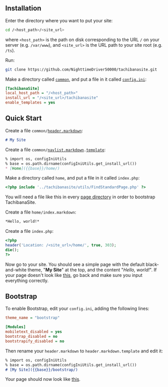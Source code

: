 Installation
------------

Enter the directory where you want to put your site:

```sh
cd /<host_path>/<site_url>
```

where `<host_path>` is the path on disk corresponding to the URL `/` on your
server (e.g. `/var/www`), and `<site_url>` is the URL path to your site root
(e.g. `/ts`).

Run:

```sh
git clone https://github.com/NighttimeDriver50000/tachibanasite.git
```

Make a directory called [`common`](../overrides/), and put a file in it called
[`config.ini`](../overrides/#config):

```ini
[TachibanaSite]
local_host_path = "/<host_path>"
install_url = "/<site_url>/tachibanasite"
enable_templates = yes
```

Quick Start
-----------

Create a file `common/`[`header.markdown`](../overrides/#header):

```markdown
# My Site
```

Create a file
`common/`[`navlist.markdown`](../overrides/#navlist)`.`[`template`](../formats/#template):

```markdown
% import os, configIniUtils
% base = os.path.dirname(configIniUtils.get_install_url())
* [Home]({{base}}/home/)
```

Make a directory called `home`, and put a file in it called `index.php`:

```php
<?php include '../tachibanasite/utils/FindStandardPage.php' ?>
```

You will need a file like this in every [page directory](../structure/) in
order to bootstrap TachibanaSite.

Create a file `home/index.markdown`:

```markdown
*Hello, world!*
```

Create a file `index.php`:

```php
<?php
header('Location: /<site_url>/home/', true, 303);
die();
?>
```

Now go to your site.  You should see a simple page with the default
black-and-white theme, "**My Site**" at the top, and the content "*Hello,
world!*".  If your page doesn't look like [this](/test/), go back and make sure
you input everything correctly.

Bootstrap
---------

To enable Bootstrap, edit your `config.ini`, adding the following lines:

```ini
theme_name = "bootstrap"

[Modules]
mobiletext_disabled = yes
bootstrap_disabled = no
bootstrapify_disabled = no
```

Then rename your `header.markdown` to `header.markdown.template` and edit it:

```markdown
% import os, configIniUtils
% base = os.path.dirname(configIniUtils.get_install_url())
# [My Site]({{base}}/bootstrap/)
```

Your page should now look like [this](/test/bootstrap/).
